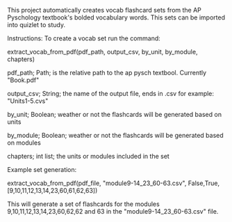 This project automatically creates vocab flashcard sets from the AP Pyschology textbook's bolded vocabulary words. This sets can be imported into quizlet to study.

Instructions: To create a vocab set run the command:

extract_vocab_from_pdf(pdf_path, output_csv, by_unit, by_module, chapters)

pdf_path; Path; is the relative path to the ap pysch textbool. Currently "Book.pdf"

output_csv; String; the name of the output file, ends in .csv for example: "Units1-5.cvs"

by_unit; Boolean; weather or not the flashcards will be generated based on units

by_module; Boolean; weather or not the flashcards will be generated based on modules

chapters; int list; the units or modules included in the set

Example set generation:

extract_vocab_from_pdf(pdf_file, "module9-14_23_60-63.csv", False,True,[9,10,11,12,13,14,23,60,61,62,63])

This will generate a set of flashcards for the modules 9,10,11,12,13,14,23,60,62,62 and 63 in the "module9-14_23_60-63.csv" file.
